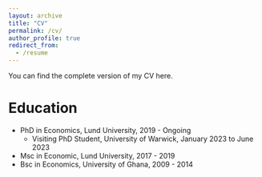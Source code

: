 ```yaml
---
layout: archive
title: "CV"
permalink: /cv/
author_profile: true
redirect_from:
  - /resume
---
```


You can find the complete version of my CV <a href="https://drive.google.com/file/d/1QcbA4Oe2aPUzuJyl-JKn9G-dcHP3_v12/view" style="text-decoration: none" target="_blank">here</a>.

Education
======
* PhD in Economics, Lund University, 2019 - Ongoing
  *  Visiting PhD Student, University of Warwick, January 2023 to June 2023
* Msc in Economic, Lund University, 2017 - 2019
* Bsc in Economics, University of Ghana, 2009 - 2014


 